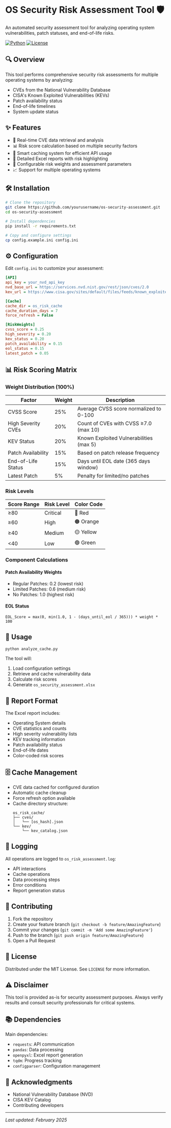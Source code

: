 # OS Security Risk Assessment Tool 🛡️

An automated security assessment tool for analyzing operating system vulnerabilities, patch statuses, and end-of-life risks.

[![Python](https://img.shields.io/badge/python-3.7+-blue.svg)](https://www.python.org/downloads/)
[![License](https://img.shields.io/badge/license-MIT-green.svg)](LICENSE)

## 🔍 Overview

This tool performs comprehensive security risk assessments for multiple operating systems by analyzing:
- CVEs from the National Vulnerability Database
- CISA's Known Exploited Vulnerabilities (KEVs)
- Patch availability status
- End-of-life timelines
- System update status

## ✨ Features

- 🔄 Real-time CVE data retrieval and analysis
- 📊 Risk score calculation based on multiple security factors
- 💾 Smart caching system for efficient API usage
- 📝 Detailed Excel reports with risk highlighting
- 🔧 Configurable risk weights and assessment parameters
- 📈 Support for multiple operating systems

## 🛠️ Installation

```bash
# Clone the repository
git clone https://github.com/yourusername/os-security-assessment.git
cd os-security-assessment

# Install dependencies
pip install -r requirements.txt

# Copy and configure settings
cp config.example.ini config.ini
```

## ⚙️ Configuration

Edit `config.ini` to customize your assessment:

```ini
[API]
api_key = your_nvd_api_key
nvd_base_url = https://services.nvd.nist.gov/rest/json/cves/2.0
kev_url = https://www.cisa.gov/sites/default/files/feeds/known_exploited_vulnerabilities.json

[Cache]
cache_dir = os_risk_cache
cache_duration_days = 7
force_refresh = False

[RiskWeights]
cvss_score = 0.25
high_severity = 0.20
kev_status = 0.20
patch_availability = 0.15
eol_status = 0.15
latest_patch = 0.05
```

## 📊 Risk Scoring Matrix

### Weight Distribution (100%)

| Factor | Weight | Description |
|--------|---------|-------------|
| CVSS Score | 25% | Average CVSS score normalized to 0-100 |
| High Severity CVEs | 20% | Count of CVEs with CVSS ≥7.0 (max 10) |
| KEV Status | 20% | Known Exploited Vulnerabilities (max 5) |
| Patch Availability | 15% | Based on patch release frequency |
| End-of-Life Status | 15% | Days until EOL date (365 days window) |
| Latest Patch | 5% | Penalty for limited/no patches |

### Risk Levels

| Score Range | Risk Level | Color Code |
|-------------|------------|------------|
| ≥80 | Critical | 🔴 Red |
| ≥60 | High | 🟠 Orange |
| ≥40 | Medium | 🟡 Yellow |
| <40 | Low | 🟢 Green |

### Component Calculations

#### Patch Availability Weights
- Regular Patches: 0.2 (lowest risk)
- Limited Patches: 0.6 (medium risk)
- No Patches: 1.0 (highest risk)

#### EOL Status
```
EOL_Score = max(0, min(1.0, 1 - (days_until_eol / 365))) * weight * 100
```

## 🚀 Usage

```bash
python analyze_cache.py
```

The tool will:
1. Load configuration settings
2. Retrieve and cache vulnerability data
3. Calculate risk scores
4. Generate `os_security_assessment.xlsx`

## 📘 Report Format

The Excel report includes:
- Operating System details
- CVE statistics and counts
- High severity vulnerability lists
- KEV tracking information
- Patch availability status
- End-of-life dates
- Color-coded risk scores

## 🗄️ Cache Management

- CVE data cached for configured duration
- Automatic cache cleanup
- Force refresh option available
- Cache directory structure:
  ```
  os_risk_cache/
  ├── cves/
  │   └── [os_hash].json
  └── kev/
      └── kev_catalog.json
  ```

## 📝 Logging

All operations are logged to `os_risk_assessment.log`:
- API interactions
- Cache operations
- Data processing steps
- Error conditions
- Report generation status

## 🤝 Contributing

1. Fork the repository
2. Create your feature branch (`git checkout -b feature/AmazingFeature`)
3. Commit your changes (`git commit -m 'Add some AmazingFeature'`)
4. Push to the branch (`git push origin feature/AmazingFeature`)
5. Open a Pull Request

## 📄 License

Distributed under the MIT License. See `LICENSE` for more information.

## ⚠️ Disclaimer

This tool is provided as-is for security assessment purposes. Always verify results and consult security professionals for critical systems.

## 📚 Dependencies

Main dependencies:
- `requests`: API communication
- `pandas`: Data processing
- `openpyxl`: Excel report generation
- `tqdm`: Progress tracking
- `configparser`: Configuration management

## 🙏 Acknowledgments

- National Vulnerability Database (NVD)
- CISA KEV Catalog
- Contributing developers

---
*Last updated: February 2025*
